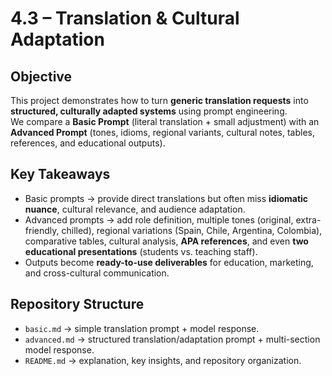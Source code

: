 # 4.3 – Translation & Cultural Adaptation

## Objective
This project demonstrates how to turn **generic translation requests** into **structured, culturally adapted systems** using prompt engineering.  
We compare a **Basic Prompt** (literal translation + small adjustment) with an **Advanced Prompt** (tones, idioms, regional variants, cultural notes, tables, references, and educational outputs).

## Key Takeaways
- Basic prompts → provide direct translations but often miss **idiomatic nuance**, cultural relevance, and audience adaptation.  
- Advanced prompts → add role definition, multiple tones (original, extra-friendly, chilled), regional variations (Spain, Chile, Argentina, Colombia), comparative tables, cultural analysis, **APA references**, and even **two educational presentations** (students vs. teaching staff).  
- Outputs become **ready-to-use deliverables** for education, marketing, and cross-cultural communication.

## Repository Structure
- `basic.md` → simple translation prompt + model response.  
- `advanced.md` → structured translation/adaptation prompt + multi-section model response.  
- `README.md` → explanation, key insights, and repository organization.

